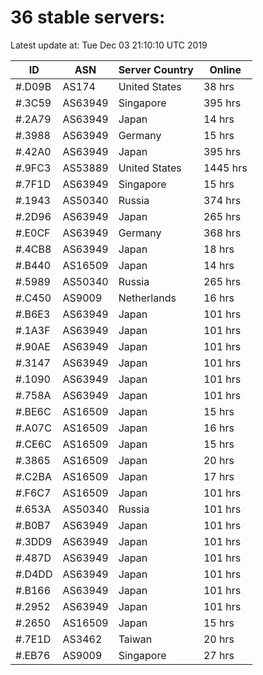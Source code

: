 # 36 stable servers:

Latest update at: Tue Dec 03 21:10:10 UTC 2019

| ID | ASN | Server Country | Online |
| -- | --- | -------------- | ------ |
| #.D09B | AS174 | United States | 38 hrs |
| #.3C59 | AS63949 | Singapore | 395 hrs |
| #.2A79 | AS63949 | Japan | 14 hrs |
| #.3988 | AS63949 | Germany | 15 hrs |
| #.42A0 | AS63949 | Japan | 395 hrs |
| #.9FC3 | AS53889 | United States | 1445 hrs |
| #.7F1D | AS63949 | Singapore | 15 hrs |
| #.1943 | AS50340 | Russia | 374 hrs |
| #.2D96 | AS63949 | Japan | 265 hrs |
| #.E0CF | AS63949 | Germany | 368 hrs |
| #.4CB8 | AS63949 | Japan | 18 hrs |
| #.B440 | AS16509 | Japan | 14 hrs |
| #.5989 | AS50340 | Russia | 265 hrs |
| #.C450 | AS9009 | Netherlands | 16 hrs |
| #.B6E3 | AS63949 | Japan | 101 hrs |
| #.1A3F | AS63949 | Japan | 101 hrs |
| #.90AE | AS63949 | Japan | 101 hrs |
| #.3147 | AS63949 | Japan | 101 hrs |
| #.1090 | AS63949 | Japan | 101 hrs |
| #.758A | AS63949 | Japan | 101 hrs |
| #.BE6C | AS16509 | Japan | 15 hrs |
| #.A07C | AS16509 | Japan | 16 hrs |
| #.CE6C | AS16509 | Japan | 15 hrs |
| #.3865 | AS16509 | Japan | 20 hrs |
| #.C2BA | AS16509 | Japan | 17 hrs |
| #.F6C7 | AS16509 | Japan | 101 hrs |
| #.653A | AS50340 | Russia | 101 hrs |
| #.B0B7 | AS63949 | Japan | 101 hrs |
| #.3DD9 | AS63949 | Japan | 101 hrs |
| #.487D | AS63949 | Japan | 101 hrs |
| #.D4DD | AS63949 | Japan | 101 hrs |
| #.B166 | AS63949 | Japan | 101 hrs |
| #.2952 | AS63949 | Japan | 101 hrs |
| #.2650 | AS16509 | Japan | 15 hrs |
| #.7E1D | AS3462 | Taiwan | 20 hrs |
| #.EB76 | AS9009 | Singapore | 27 hrs |

